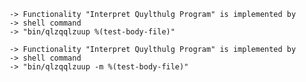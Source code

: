     -> Functionality "Interpret Quylthulg Program" is implemented by
    -> shell command
    -> "bin/qlzqqlzuup %(test-body-file)"

    -> Functionality "Interpret Quylthulg Program" is implemented by
    -> shell command
    -> "bin/qlzqqlzuup -m %(test-body-file)"

